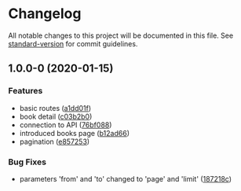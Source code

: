 # Changelog

All notable changes to this project will be documented in this file. See [standard-version](https://github.com/conventional-changelog/standard-version) for commit guidelines.

## 1.0.0-0 (2020-01-15)


### Features

* basic routes ([a1dd01f](https://github.com/knuhol/dkdb-fe/commit/a1dd01fabcdb9119f379a0db4f9807d94cef3966))
* book detail ([c03b2b0](https://github.com/knuhol/dkdb-fe/commit/c03b2b059e798bdac839403b3d2fbc64f0050bf4))
* connection to API ([76bf088](https://github.com/knuhol/dkdb-fe/commit/76bf088b84cb228c3bae6983049eaa6976bb8930))
* introduced books page ([b12ad66](https://github.com/knuhol/dkdb-fe/commit/b12ad66b6d75e910bc739bdca05b046689a05b8f))
* pagination ([e857253](https://github.com/knuhol/dkdb-fe/commit/e8572534cd6fc798405a6dbaaa251cc762a9618f))


### Bug Fixes

* parameters 'from' and 'to' changed to 'page' and 'limit' ([187218c](https://github.com/knuhol/dkdb-fe/commit/187218c7bd02547ac022df962205b36ec2d02d1f))
